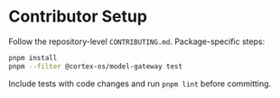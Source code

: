# Contributor Setup

Follow the repository-level `CONTRIBUTING.md`. Package-specific steps:

```bash
pnpm install
pnpm --filter @cortex-os/model-gateway test
```

Include tests with code changes and run `pnpm lint` before committing.
